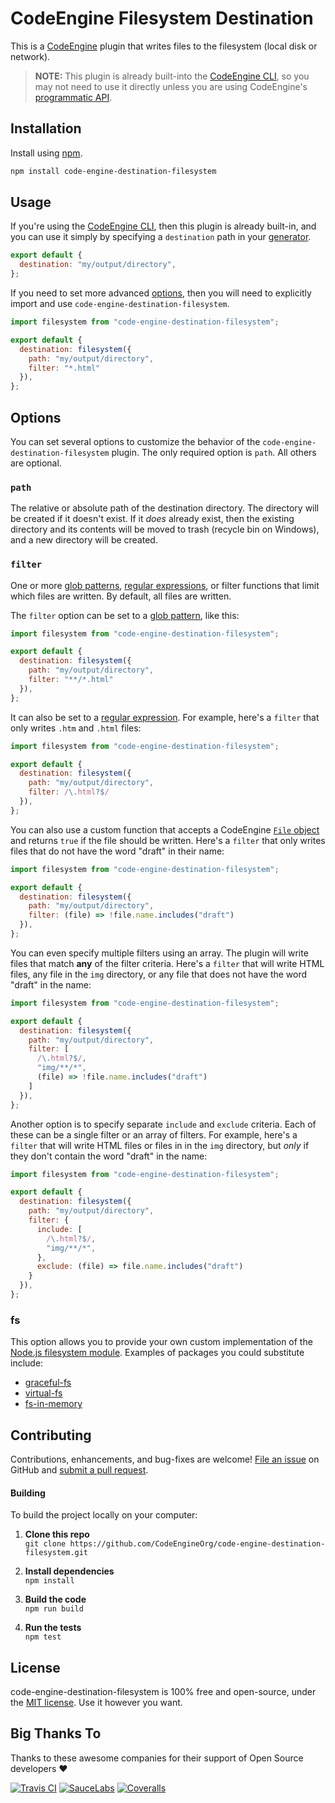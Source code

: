 CodeEngine Filesystem Destination
======================================

This is a [CodeEngine](https://engine.codes/) plugin that writes files to the filesystem (local disk or network).

> **NOTE:** This plugin is already built-into the [CodeEngine CLI](https://github.com/CodeEngineOrg/code-engine/wiki/Command-Line-Interface), so you may not need to use it directly unless you are using CodeEngine's [programmatic API](https://github.com/CodeEngineOrg/code-engine/wiki/Programmatic-API).



Installation
-------------------------------
Install using [npm](https://docs.npmjs.com/about-npm/).

```bash
npm install code-engine-destination-filesystem
```



Usage
-------------------------------
If you're using the [CodeEngine CLI](https://github.com/CodeEngineOrg/code-engine/wiki/Command-Line-Interface), then this plugin is already built-in, and you can use it simply by specifying a `destination` path in your [generator](https://github.com/CodeEngineOrg/code-engine/wiki/Creating-a-Generator).

```javascript
export default {
  destination: "my/output/directory",
};
```

If you need to set more advanced [options](#options), then you will need to explicitly import and use `code-engine-destination-filesystem`.

```javascript
import filesystem from "code-engine-destination-filesystem";

export default {
  destination: filesystem({
    path: "my/output/directory",
    filter: "*.html"
  }),
};
```



Options
-------------------------------
You can set several options to customize the behavior of the `code-engine-destination-filesystem` plugin. The only required option is `path`. All others are optional.

### `path`
The relative or absolute path of the destination directory. The directory will be created if it doesn't exist. If it _does_ already exist, then the existing directory and its contents will be moved to trash (recycle bin on Windows), and a new directory will be created.


### `filter`
One or more [glob patterns](https://github.com/sindresorhus/globby#globbing-patterns), [regular expressions](https://developer.mozilla.org/en-US/docs/Web/JavaScript/Guide/Regular_Expressions), or filter functions that limit which files are written. By default, all files are written.

The `filter` option can be set to a [glob pattern](https://github.com/sindresorhus/globby#globbing-patterns), like this:

```javascript
import filesystem from "code-engine-destination-filesystem";

export default {
  destination: filesystem({
    path: "my/output/directory",
    filter: "**/*.html"
  }),
};
```


It can also be set to a [regular expression](https://developer.mozilla.org/en-US/docs/Web/JavaScript/Guide/Regular_Expressions). For example, here's a `filter` that only writes `.htm` and `.html` files:

```javascript
import filesystem from "code-engine-destination-filesystem";

export default {
  destination: filesystem({
    path: "my/output/directory",
    filter: /\.html?$/
  }),
};
```

You can also use a custom function that accepts a CodeEngine [`File` object](https://github.com/CodeEngineOrg/code-engine/wiki/Files) and returns `true` if the file should be written.  Here's a `filter` that only writes files that do not have the word "draft" in their name:

```javascript
import filesystem from "code-engine-destination-filesystem";

export default {
  destination: filesystem({
    path: "my/output/directory",
    filter: (file) => !file.name.includes("draft")
  }),
};
```

You can even specify multiple filters using an array. The plugin will write files that match **any** of the filter criteria. Here's a `filter` that will write HTML files, any file in the `img` directory, or any file that does not have the word "draft" in the name:

```javascript
import filesystem from "code-engine-destination-filesystem";

export default {
  destination: filesystem({
    path: "my/output/directory",
    filter: [
      /\.html?$/,
      "img/**/*",
      (file) => !file.name.includes("draft")
    ]
  }),
};
```

Another option is to specify separate `include` and `exclude` criteria. Each of these can be a single filter or an array of filters. For example, here's a `filter` that will write HTML files or files in in the `img` directory, but _only_ if they don't contain the word "draft" in the name:

```javascript
import filesystem from "code-engine-destination-filesystem";

export default {
  destination: filesystem({
    path: "my/output/directory",
    filter: {
      include: [
        /\.html?$/,
        "img/**/*",
      },
      exclude: (file) => file.name.includes("draft")
    }
  }),
};
```


### fs
This option allows you to provide your own custom implementation of the [Node.js filesystem module](https://nodejs.org/api/fs.html). Examples of packages you could substitute include:

  - [graceful-fs](https://www.npmjs.com/package/graceful-fs)
  - [virtual-fs](https://www.npmjs.com/package/virtualfs)
  - [fs-in-memory](https://www.npmjs.com/package/fs-in-memory)



Contributing
--------------------------
Contributions, enhancements, and bug-fixes are welcome!  [File an issue](https://github.com/CodeEngineOrg/code-engine-destination-filesystem/issues) on GitHub and [submit a pull request](https://github.com/CodeEngineOrg/code-engine-destination-filesystem/pulls).

#### Building
To build the project locally on your computer:

1. __Clone this repo__<br>
`git clone https://github.com/CodeEngineOrg/code-engine-destination-filesystem.git`

2. __Install dependencies__<br>
`npm install`

3. __Build the code__<br>
`npm run build`

4. __Run the tests__<br>
`npm test`



License
--------------------------
code-engine-destination-filesystem is 100% free and open-source, under the [MIT license](LICENSE). Use it however you want.



Big Thanks To
--------------------------
Thanks to these awesome companies for their support of Open Source developers ❤

[![Travis CI](https://engine.codes/img/badges/travis-ci.svg)](https://travis-ci.com)
[![SauceLabs](https://engine.codes/img/badges/sauce-labs.svg)](https://saucelabs.com)
[![Coveralls](https://engine.codes/img/badges/coveralls.svg)](https://coveralls.io)

